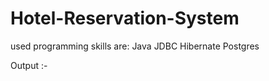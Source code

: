 # Hotel-Reservation-System
used programming skills are:
Java
JDBC 
Hibernate
Postgres 


Output :-


